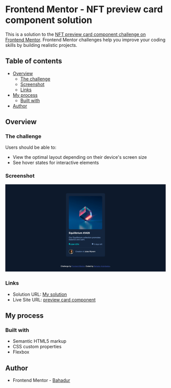 # Frontend Mentor - NFT preview card component solution

This is a solution to the [NFT preview card component challenge on Frontend Mentor](https://www.frontendmentor.io/challenges/nft-preview-card-component-SbdUL_w0U). Frontend Mentor challenges help you improve your coding skills by building realistic projects. 

## Table of contents

- [Overview](#overview)
  - [The challenge](#the-challenge)
  - [Screenshot](#screenshot)
  - [Links](#links)
- [My process](#my-process)
  - [Built with](#built-with)
- [Author](#author)

## Overview

### The challenge

Users should be able to:

- View the optimal layout depending on their device's screen size
- See hover states for interactive elements

### Screenshot

![project-screenshot](project-screenshot.png)


### Links

- Solution URL: [My solution](https://www.frontendmentor.io/solutions/nft-preview-card-component-using-html5-css3-and-flexbox-TLrMQc1lf)
- Live Site URL: [preview card component](https://bahadurshax-nft-preview.netlify.app/)

## My process

### Built with

- Semantic HTML5 markup
- CSS custom properties
- Flexbox


## Author

- Frontend Mentor - [Bahadur](https://www.frontendmentor.io/profile/Bahadurshax)